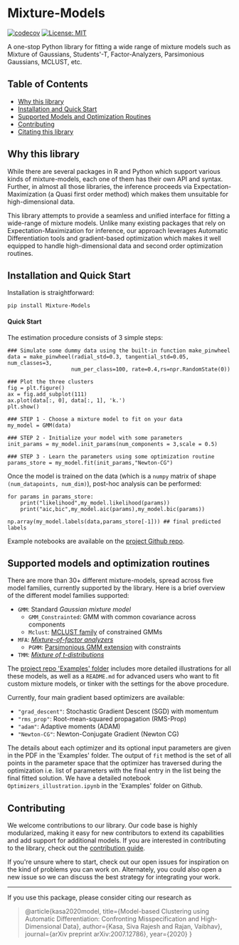 # Mixture-Models

[![codecov](https://codecov.io/gh/kasakh/Mixture-Models/graph/badge.svg?token=znrlf0JRsD)](https://codecov.io/gh/kasakh/Mixture-Models)
[![License: MIT](https://img.shields.io/badge/License-MIT-yellow.svg)](https://opensource.org/licenses/MIT)


A one-stop Python library for fitting a wide range of mixture models such as Mixture of Gaussians, Students'-T, Factor-Analyzers, Parsimonious Gaussians, MCLUST, etc. 


## Table of Contents
- [Why this library](#why-this-library)
- [Installation and Quick Start](#installation-and-quick-start)
- [Supported Models and Optimization Routines](#supported-models-and-optimization-routines)
- [Contributing](#contributing)
- [Citating this library](#citation)

## Why this library
While there are several packages in R and Python which support various kinds of mixture-models, each one of them has their own API and syntax. Further, in almost all those libraries, the inference proceeds via Expectation-Maximization (a Quasi first order method) which makes them unsuitable for high-dimensional data. 

This library attempts to provide a seamless and unified interface for fitting a wide-range of mixture models. Unlike many existing packages that rely on Expectation-Maximization for inference, our approach leverages Automatic Differentiation tools and gradient-based optimization which makes it well equipped to handle high-dimensional data and second order optimization routines. 

## Installation and Quick Start

Installation is straightforward:

	pip install Mixture-Models

#### Quick Start

The estimation procedure consists of 3 simple steps:

    ### Simulate some dummy data using the built-in function make_pinwheel
    data = make_pinwheel(radial_std=0.3, tangential_std=0.05, num_classes=3,
                        num_per_class=100, rate=0.4,rs=npr.RandomState(0))

    ### Plot the three clusters
    fig = plt.figure()
    ax = fig.add_subplot(111)
    ax.plot(data[:, 0], data[:, 1], 'k.')
    plt.show()

    ### STEP 1 - Choose a mixture model to fit on your data
    my_model = GMM(data)

    ### STEP 2 - Initialize your model with some parameters    
    init_params = my_model.init_params(num_components = 3,scale = 0.5)

    ### STEP 3 - Learn the parameters using some optimization routine
    params_store = my_model.fit(init_params,"Newton-CG")

Once the model is trained on the data (which is a `numpy` matrix of shape `(num_datapoints, num_dim)`),
post-hoc analysis can be performed:

    for params in params_store:
        print("likelihood",my_model.likelihood(params))
        print("aic,bic",my_model.aic(params),my_model.bic(params))
    
    np.array(my_model.labels(data,params_store[-1])) ## final predicted labels

Example notebooks are available on the [project Github repo](https://github.com/kasakh/Mixture-Models).

## Supported models and optimization routines

There are more than 30+ different mixture-models, spread across five model families, currently supported by the library. Here is a brief overview of the different model families supported:

- `GMM`: Standard *Gaussian mixture model*
    - `GMM_Constrainted`: GMM with common covariance across components
    - `Mclust`: [MCLUST family](https://sites.stat.washington.edu/raftery/Research/PDF/fraley2003.pdf) of constrained GMMs
- `MFA`: [*Mixture-of-factor analyzers*](https://link.springer.com/article/10.1007/s11222-008-9056-0)
    - `PGMM`: [Parsimonious GMM extension](https://link.springer.com/article/10.1007/s11222-008-9056-0) with constraints
- `TMM`: [*Mixture of t-distributions*](https://www.academia.edu/16834403/Robust_mixture_modelling_using_the_t_distribution?sm=b)

The [project repo 'Examples' folder](https://github.com/kasakh/Mixture-Models/tree/master/Mixture_Models) includes more detailed illustrations for all these models, as well as a `README.md` for advanced users who want to fit custom mixture models,
or tinker with the settings for the above procedure.

Currently, four main gradient based optimizers are available:

- `"grad_descent"`: Stochastic Gradient Descent (SGD) with momentum
- `"rms_prop"`: Root-mean-squared propagation (RMS-Prop)
- `"adam"`: Adaptive moments (ADAM)
- `"Newton-CG"`: Newton-Conjugate Gradient (Newton CG)

The details about each optimizer and its optional input parameters are given in the PDF in the 'Examples' folder.
The output of `fit` method is the set of all points in the parameter space that the optimizer has traversed during the optimization i.e.  list of parameters with the final entry in the list being the final fitted solution.
We have a detailed notebook `Optimizers_illustration.ipynb` in the 'Examples' folder on Github. 

## Contributing
We welcome contributions to our library. Our code base is highly modularized, making it easy for new contributors to extend its capabilities and add support for additional models. If you are interested in contributing to the library, check out the [contribution guide](contributing.md).

If you're unsure where to start, check out our open issues for inspiration on the kind of problems you can work on.  Alternately, you could also open a new issue so we can discuss the best strategy for integrating your work.


-------------------------------------------------------------------------------

If you use this package, please consider citing our research as 

 <blockquote>
        <p>@article{kasa2020model,
  title={Model-based Clustering using Automatic Differentiation: Confronting Misspecification and High-Dimensional Data},
  author={Kasa, Siva Rajesh and Rajan, Vaibhav},
  journal={arXiv preprint arXiv:2007.12786},
  year={2020}
}</p>
    </blockquote>


